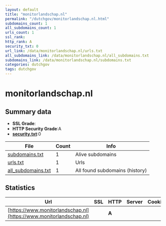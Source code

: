 ```yaml
---
layout: default
title: "monitorlandschap.nl"
permalink: "/dutchgov/monitorlandschap.nl.html"
subdomains_count: 1
all_subdomains_count: 1
urls_count: 1
ssl_rank: 
http_rank: A
security_txt: 0
url_link: /data/monitorlandschap.nl/urls.txt
all_subdomains_link: /data/monitorlandschap.nl/all_subdomains.txt
subdomains_link: /data/monitorlandschap.nl/subdomains.txt
categories: dutchgov
tags: dutchgov
---
```



# monitorlandschap.nl
## Summary data


 - **SSL Grade**:
 - **HTTP Security Grade**:A
 - **[security.txt](https://www.digitaleoverheid.nl/nieuws/standaard-security-txt-nu-verplicht-voor-overheid/)**:0


| File       | Count | Info |
|------------|-------|------|
|[subdomains.txt](/DutchGovScope/data/monitorlandschap.nl/subdomains.txt)|1|Alive subdomains|
|[urls.txt](/DutchGovScope/data/monitorlandschap.nl/urls.txt)|1|Urls|
|[all_subdomains.txt](/DutchGovScope/data/monitorlandschap.nl/all_subdomains.txt)|1|All found subdomains (history)|


## Statistics


| Url | SSL | HTTP | Server | Cookie | HSTS | CORS | CTO | CSP | XFO | XXP | RP |FP| Tech |Title |
|--------|-------|-------|------|------|------|------|------|------|------|------|------|------|------|------|
|[https://www.monitorlandschap.nl](https://www.monitorlandschap.nl)| | **A**|| |:white_check_mark: | | | :white_check_mark:| | | :white_check_mark: | |HSTS|Monitor Landscha...|

